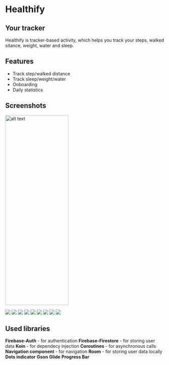 # Healthify
## Your tracker

Healthify is tracker-based activity, which helps you track your steps, walked sitance, weight, water and sleep.

## Features

- Track step/walked distance
- Track sleep/weight/water
- Onboarding
- Daily statistics

## Screenshots


<img src="/screenshots/sign in.png" alt="alt text" width="200px" height="600px">

![](/screenshots/sign_up.png?raw=true)
![](screenshots/onboarding_firstname.png?raw=true)
![](screenshots/onboarding_lastname.png?raw=true)
![](screenshots/onboarding_Age.png?raw=true)
![](screenshots/onboarding_height.png?raw=true)
![](screenshots/onboarding_weight.png?raw=true)
![](screenshots/onboarding_target_weight.png?raw=true)
![](screenshots/dashboard.png?raw=true)
![](screenshots/profile.png?raw=true)


## Used libraries
**Firebase-Auth** - for authentication
**Firebase-Firestore**  - for storing user data
**Koin** - for dependecy injection
**Coroutines** - for asynchronous calls
**Navigation component** - for navigation
**Room** - for storing user data locally
**Dots indicator** 
**Gson**
**Glide** 
**Progress Bar**
